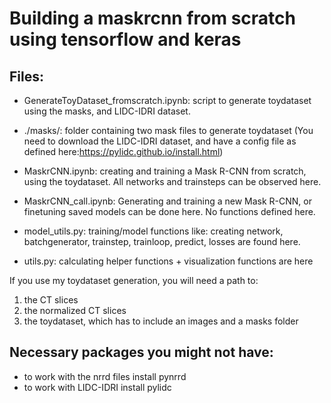 # Building a maskrcnn from scratch using tensorflow and keras

## Files:
- GenerateToyDataset_fromscratch.ipynb: script to generate toydataset using the masks, and LIDC-IDRI dataset. 
- ./masks/: folder containing two mask files to generate toydataset
(You need to download the LIDC-IDRI dataset, and have a config file as defined here:https://pylidc.github.io/install.html)

- MaskrCNN.ipynb: creating and training a Mask R-CNN from scratch, using the toydataset. All networks and trainsteps can be observed here.
- MaskrCNN_call.ipynb: Generating and training a new Mask R-CNN, or finetuning saved models can be done here. No functions defined here.

- model_utils.py: training/model functions like: creating network, batchgenerator, trainstep, trainloop, predict, losses are found here. 
- utils.py:   calculating helper functions + visualization functions are here


If you use my toydataset generation, you will need a path to:
  1. the CT slices
  2. the normalized CT slices
  3. the toydataset, which has to include an images and a masks folder

## Necessary packages you might not have: 
- to work with the nrrd files install pynrrd
- to work with LIDC-IDRI install pylidc
